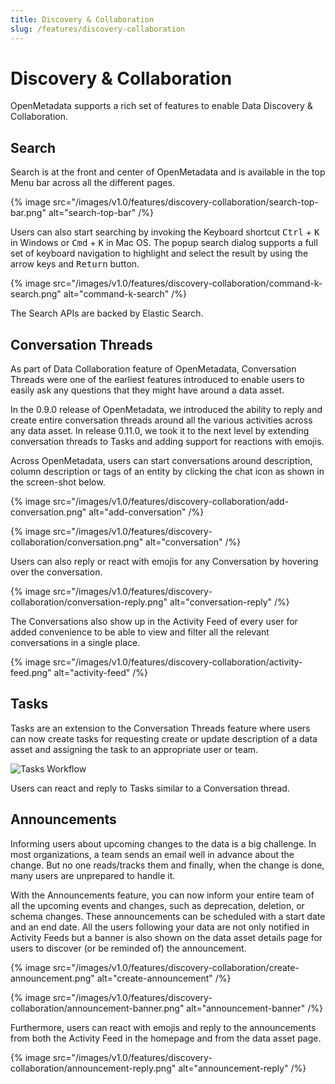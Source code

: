 ```yaml
---
title: Discovery & Collaboration
slug: /features/discovery-collaboration
---
```


# Discovery & Collaboration
OpenMetadata supports a rich set of features to enable Data Discovery & Collaboration.  

## Search
Search is at the front and center of OpenMetadata and is available in the top Menu bar across all 
the different pages.

{% image src="/images/v1.0/features/discovery-collaboration/search-top-bar.png" alt="search-top-bar" /%}

Users can also start searching by invoking the Keyboard shortcut <kbd>Ctrl</kbd> + <kbd>K</kbd> in Windows or <kbd>Cmd</kbd> + <kbd>K</kbd> in Mac OS. 
The popup search dialog supports a full set of keyboard navigation to highlight and select the result by using 
the arrow keys and <kbd>Return</kbd> button.

{% image src="/images/v1.0/features/discovery-collaboration/command-k-search.png" alt="command-k-search" /%}

The Search APIs are backed by Elastic Search.

## Conversation Threads
As part of Data Collaboration feature of OpenMetadata, Conversation Threads were one
of the earliest features introduced to enable users to easily ask 
any questions that they might have around a data asset.

In the 0.9.0 release of OpenMetadata, we introduced the ability to reply and create entire conversation 
threads around all the various activities across any data asset. In release 0.11.0, we took it to the next level by extending conversation threads to Tasks and adding support for reactions with emojis.

Across OpenMetadata, users can start conversations around description, column description or tags of an entity by clicking the chat icon as shown in the screen-shot below.

{% image src="/images/v1.0/features/discovery-collaboration/add-conversation.png" alt="add-conversation" /%}

{% image src="/images/v1.0/features/discovery-collaboration/conversation.png" alt="conversation" /%}

Users can also reply or react with emojis for any Conversation by hovering over the conversation.

{% image src="/images/v1.0/features/discovery-collaboration/conversation-reply.png" alt="conversation-reply" /%}

The Conversations also show up in the Activity Feed of every user for added convenience to be able to view and filter
all the relevant conversations in a single place.

{% image src="/images/v1.0/features/discovery-collaboration/activity-feed.png" alt="activity-feed" /%}


## Tasks

Tasks are an extension to the Conversation Threads feature where users can now create tasks for
requesting create or update description of a data asset and assigning the task to an appropriate user or team. 

![Tasks Workflow](https://miro.medium.com/max/1400/1*bbck_VGxcp1S5dznMtTIxg.gif)

Users can react and reply to Tasks similar to a Conversation thread.

## Announcements
Informing users about upcoming changes to the data is a big challenge. In most organizations, a team sends an email well in advance about the change. But no one reads/tracks them and finally, when the change is done, many users are unprepared to handle it.

With the Announcements feature, you can now inform your entire team of all the upcoming events and changes, such as deprecation, deletion, or schema changes. These announcements can be scheduled with a start date and an end date. All the users following your data are not only notified in Activity Feeds but a banner is also shown on the data asset details page for users to discover (or be reminded of) the announcement.

{% image src="/images/v1.0/features/discovery-collaboration/create-announcement.png" alt="create-announcement" /%}

{% image src="/images/v1.0/features/discovery-collaboration/announcement-banner.png" alt="announcement-banner" /%}

Furthermore, users can react with emojis and reply to the announcements from both the Activity Feed in the homepage and from the data asset page. 

{% image src="/images/v1.0/features/discovery-collaboration/announcement-reply.png" alt="announcement-reply" /%}